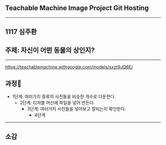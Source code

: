 ## Teachable Machine Image Project Git Hosting
---
1117 심주환
---
## 주제: 자신이 어떤 동물의 상인지?
---
https://teachablemachine.withgoogle.com/models/sxzt9JQ8E/
## 과정:star2:
* 1단계: 여러가지 종류의 사진들을 비슷한 개수로 다운한다.
  - 2단계: 티처블 머신에 파일을 넣어 만든다.
    + 3단계: 여러가지 사진들을 넣어보고 잘되는지 확인한다.
      + 4단계
---
## 소감

